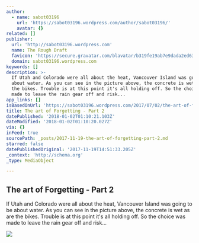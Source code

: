 ```yaml
---
author:
  - name: sabot03196
    url: 'https://sabot03196.wordpress.com/author/sabot03196/'
    avatar: {}
related: []
publisher:
  url: 'http://sabot03196.wordpress.com'
  name: The Rough Draft
  favicon: 'https://secure.gravatar.com/blavatar/b319fe19ab7e9dada2ed6314765cf932?s=32'
  domain: sabot03196.wordpress.com
keywords: []
description: >-
  If Utah and Colorado were all about the heat, Vancouver Island was going to be
  about water. As you can see in the picture above, the concrete is wet as are
  the bikes. Trouble is at this point it's all holding off. So the choice was
  made to leave the rain gear off and risk...
app_links: []
isBasedOnUrl: 'https://sabot03196.wordpress.com/2017/07/02/the-art-of-forgetting-part-2/'
title: The art of Forgetting - Part 2
datePublished: '2018-01-02T01:10:21.103Z'
dateModified: '2018-01-02T01:10:20.027Z'
via: {}
inFeed: true
sourcePath: _posts/2017-11-19-the-art-of-forgetting-part-2.md
starred: false
datePublishedOriginal: '2017-11-19T14:51:33.205Z'
_context: 'http://schema.org'
_type: MediaObject

---
```

<article style=""><h1>The art of Forgetting - Part 2</h1><p>If Utah and Colorado were all about the heat, Vancouver Island was going to be about water. As you can see in the picture above, the concrete is wet as are the bikes. Trouble is at this point it's all holding off. So the choice was made to leave the rain gear off and risk...</p><img src="https://sabot03196.files.wordpress.com/2017/07/dsc04280.jpg?w=1280" /></article>